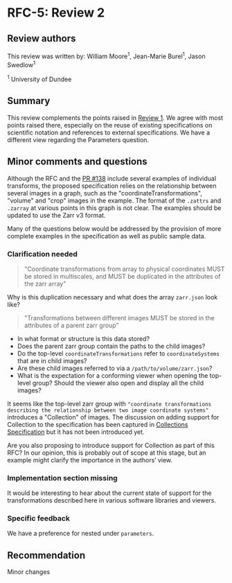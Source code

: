 # RFC-5: Review 2

## Review authors
This review was written by: William Moore<sup>1</sup>, Jean-Marie Burel<sup>1</sup>, Jason Swedlow<sup>1</sup>

<sup>1</sup> University of Dundee

## Summary

This review complements the points raised in [Review 1](https://ngff.openmicroscopy.org/rfc/5/reviews/1/index.html).
We agree with most points raised there, especially on the reuse of existing specifications on scientific
notation and references to external specifications. We have a different view regarding the
Parameters question.

## Minor comments and questions

Although the RFC and the [PR #138](https://github.com/me/ngff/pull/138) include several examples of
individual transforms, the proposed specification relies on the relationship between several images in a graph,
such as the "coordinateTransformations", "volume" and "crop" images in the example. The format of the
`.zattrs` and `.zarray` at various points in this graph is not clear. The examples should be updated
to use the Zarr v3 format.

Many of the questions below would be addressed by the provision of more complete examples in the
specification as well as public sample data.

### Clarification needed

> "Coordinate transformations from array to physical coordinates MUST be stored in multiscales,
>  and MUST be duplicated in the attributes of the zarr array"

Why is this duplication necessary and what does the array `zarr.json` look like?

> "Transformations between different images MUST be stored in the attributes of a parent zarr group"

 - In what format or structure is this data stored?
 - Does the parent zarr group contain the paths to the child images?
 - Do the top-level `coordinateTransformations` refer to `coordinateSystems` that are in child images? 
 - Are these child images referred to via a `/path/to/volume/zarr.json`?
 - What is the expectation for a conforming viewer when opening the top-level group? Should the viewer also open and display all the child images?

It seems like the top-level zarr group with `"coordinate transformations describing the relationship between two image coordinate systems"`
introduces a "Collection" of images. The discussion on adding support for Collection to the specification
has been captured in [Collections Specification](https://github.com/ome/ngff/issues/31) but it has not been introduced yet.

Are you also proposing to introduce support for Collection as part of this RFC? In our opinion, this is probably out of scope at this stage, but an example might clarify the importance in the authors’ view.

### Implementation section missing

It would be interesting to hear about the current state of support for the transformations described here in various
software libraries and viewers.

### Specific feedback

We have a preference for nested under `parameters`.

## Recommendation

Minor changes

